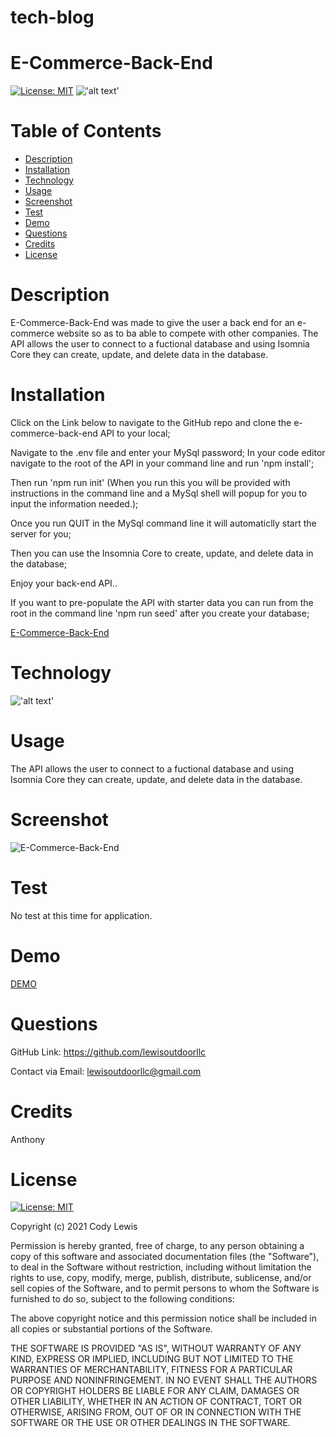 # tech-blog

# E-Commerce-Back-End


  [![License: MIT](https://img.shields.io/badge/License-MIT-yellow.svg)](https://opensource.org/licenses/MIT) !['alt text'](https://img.shields.io/badge/JavaScript-100%25-blue)
  # Table of Contents 
  
  * [Description](#description)
  * [Installation](#installation)
  * [Technology](#technology)
  * [Usage](#usage)
  * [Screenshot](#screenshot)
  * [Test](#test)
  * [Demo](#demo)
  * [Questions](#questions)
  * [Credits](#credits)
  * [License](#license)
  
  # Description

  E-Commerce-Back-End was made to give the user a back end for an e-commerce website so as to ba able to compete with other companies. The API allows the user to connect to a fuctional database and using Isomnia Core they can create, update, and delete data in the database.
  
  # Installation

Click on the Link below to navigate to the GitHub repo and clone the e-commerce-back-end API to your local;

Navigate to the .env file and enter your MySql password; In your code editor navigate to the root of the API in your command line and run 'npm install';

Then run 'npm run init' (When you run this you will be provided with instructions in the command line and a MySql shell will popup for you to input the information needed.);

Once you run QUIT in the MySql command line it will automaticlly start the server for you;

Then you can use the Insomnia Core to create, update, and delete data in the database;

Enjoy your back-end API..

If you want to pre-populate the API with starter data you can run from the root in the command line 'npm run seed' 
after you create your database;

  [E-Commerce-Back-End](https://github.com/lewisoutdoorllc/e-commerce-back-end)
  

  
  # Technology
  
  !['alt text'](https://img.shields.io/badge/JavaScript-100%25-blue) 

  # Usage

 The API allows the user to connect to a fuctional database and using Isomnia Core they can create, update, and delete data in the database.

  # Screenshot
    
  ![E-Commerce-Back-End](media/screen_shot.png)

  # Test

  No test at this time for application.

  # Demo

  [DEMO](https://drive.google.com/file/d/1_CuKkinHEwVKK3NUTgNw8BcarNTLRPRJ/view)

  # Questions  

  GitHub Link: https://github.com/lewisoutdoorllc
  
  Contact via Email: lewisoutdoorllc@gmail.com

  # Credits
  Anthony

  # License
  [![License: MIT](https://img.shields.io/badge/License-MIT-yellow.svg)](https://opensource.org/licenses/MIT)
  
  Copyright (c) 2021 Cody Lewis

Permission is hereby granted, free of charge, to any person obtaining
a copy of this software and associated documentation files (the
"Software"), to deal in the Software without restriction, including
without limitation the rights to use, copy, modify, merge, publish,
distribute, sublicense, and/or sell copies of the Software, and to
permit persons to whom the Software is furnished to do so, subject to
the following conditions:

The above copyright notice and this permission notice shall be
included in all copies or substantial portions of the Software.

THE SOFTWARE IS PROVIDED "AS IS", WITHOUT WARRANTY OF ANY KIND,
EXPRESS OR IMPLIED, INCLUDING BUT NOT LIMITED TO THE WARRANTIES OF
MERCHANTABILITY, FITNESS FOR A PARTICULAR PURPOSE AND
NONINFRINGEMENT. IN NO EVENT SHALL THE AUTHORS OR COPYRIGHT HOLDERS BE
LIABLE FOR ANY CLAIM, DAMAGES OR OTHER LIABILITY, WHETHER IN AN ACTION
OF CONTRACT, TORT OR OTHERWISE, ARISING FROM, OUT OF OR IN CONNECTION
WITH THE SOFTWARE OR THE USE OR OTHER DEALINGS IN THE SOFTWARE.
    
